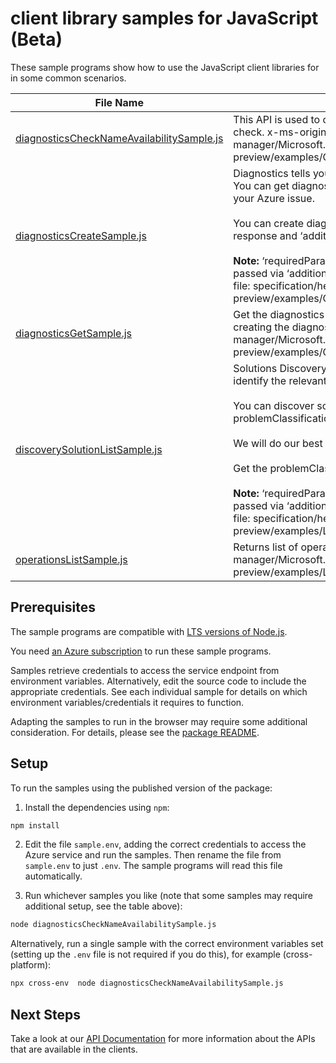 # client library samples for JavaScript (Beta)

These sample programs show how to use the JavaScript client libraries for in some common scenarios.

| **File Name**                                                                       | **Description**                                                                                                                                                                                                                                                                                                                                                                                                                                                                                                                                                                                                                                                                                                                                                                                                          |
| ----------------------------------------------------------------------------------- | ------------------------------------------------------------------------------------------------------------------------------------------------------------------------------------------------------------------------------------------------------------------------------------------------------------------------------------------------------------------------------------------------------------------------------------------------------------------------------------------------------------------------------------------------------------------------------------------------------------------------------------------------------------------------------------------------------------------------------------------------------------------------------------------------------------------------ |
| [diagnosticsCheckNameAvailabilitySample.js][diagnosticschecknameavailabilitysample] | This API is used to check the uniqueness of a resource name used for a diagnostic check. x-ms-original-file: specification/help/resource-manager/Microsoft.Help/preview/2023-01-01-preview/examples/CheckNameAvailabilityForDiagnosticWhenNameIsAvailable.json                                                                                                                                                                                                                                                                                                                                                                                                                                                                                                                                                           |
| [diagnosticsCreateSample.js][diagnosticscreatesample]                               | Diagnostics tells you precisely the root cause of the issue and how to address it. You can get diagnostics once you discover and identify the relevant solution for your Azure issue.<br/><br/> You can create diagnostics using the ‘solutionId’ from Solution Discovery API response and ‘additionalParameters’ <br/><br/> <b>Note: </b>‘requiredParameterSets’ from Solutions Discovery API response must be passed via ‘additionalParameters’ as an input to Diagnostics API x-ms-original-file: specification/help/resource-manager/Microsoft.Help/preview/2023-01-01-preview/examples/CreateDiagnosticForKeyVaultResource.json                                                                                                                                                                                     |
| [diagnosticsGetSample.js][diagnosticsgetsample]                                     | Get the diagnostics using the 'diagnosticsResourceName' you chose while creating the diagnostic. x-ms-original-file: specification/help/resource-manager/Microsoft.Help/preview/2023-01-01-preview/examples/GetDiagnosticForKeyVaultResource.json                                                                                                                                                                                                                                                                                                                                                                                                                                                                                                                                                                        |
| [discoverySolutionListSample.js][discoverysolutionlistsample]                       | Solutions Discovery is the initial point of entry within Help API, which helps you identify the relevant solutions for your Azure issue.<br/><br/> You can discover solutions using resourceUri OR resourceUri + problemClassificationId.<br/><br/>We will do our best in returning relevant diagnostics for your Azure issue.<br/><br/> Get the problemClassificationId(s) using this [reference](https://learn.microsoft.com/rest/api/support/problem-classifications/list?tabs=HTTP).<br/><br/> <b>Note: </b> ‘requiredParameterSets’ from Solutions Discovery API response must be passed via ‘additionalParameters’ as an input to Diagnostics API. x-ms-original-file: specification/help/resource-manager/Microsoft.Help/preview/2023-01-01-preview/examples/ListDiscoverySolutionsForKeyVaultResource.json |
| [operationsListSample.js][operationslistsample]                                     | Returns list of operations. x-ms-original-file: specification/help/resource-manager/Microsoft.Help/preview/2023-01-01-preview/examples/ListOperations.json                                                                                                                                                                                                                                                                                                                                                                                                                                                                                                                                                                                                                                                               |

## Prerequisites

The sample programs are compatible with [LTS versions of Node.js](https://github.com/nodejs/release#release-schedule).

You need [an Azure subscription][freesub] to run these sample programs.

Samples retrieve credentials to access the service endpoint from environment variables. Alternatively, edit the source code to include the appropriate credentials. See each individual sample for details on which environment variables/credentials it requires to function.

Adapting the samples to run in the browser may require some additional consideration. For details, please see the [package README][package].

## Setup

To run the samples using the published version of the package:

1. Install the dependencies using `npm`:

```bash
npm install
```

2. Edit the file `sample.env`, adding the correct credentials to access the Azure service and run the samples. Then rename the file from `sample.env` to just `.env`. The sample programs will read this file automatically.

3. Run whichever samples you like (note that some samples may require additional setup, see the table above):

```bash
node diagnosticsCheckNameAvailabilitySample.js
```

Alternatively, run a single sample with the correct environment variables set (setting up the `.env` file is not required if you do this), for example (cross-platform):

```bash
npx cross-env  node diagnosticsCheckNameAvailabilitySample.js
```

## Next Steps

Take a look at our [API Documentation][apiref] for more information about the APIs that are available in the clients.

[diagnosticschecknameavailabilitysample]: https://github.com/Azure/azure-sdk-for-js/blob/main/sdk/selfhelp/arm-selfhelp/samples/v1-beta/javascript/diagnosticsCheckNameAvailabilitySample.js
[diagnosticscreatesample]: https://github.com/Azure/azure-sdk-for-js/blob/main/sdk/selfhelp/arm-selfhelp/samples/v1-beta/javascript/diagnosticsCreateSample.js
[diagnosticsgetsample]: https://github.com/Azure/azure-sdk-for-js/blob/main/sdk/selfhelp/arm-selfhelp/samples/v1-beta/javascript/diagnosticsGetSample.js
[discoverysolutionlistsample]: https://github.com/Azure/azure-sdk-for-js/blob/main/sdk/selfhelp/arm-selfhelp/samples/v1-beta/javascript/discoverySolutionListSample.js
[operationslistsample]: https://github.com/Azure/azure-sdk-for-js/blob/main/sdk/selfhelp/arm-selfhelp/samples/v1-beta/javascript/operationsListSample.js
[apiref]: https://docs.microsoft.com/javascript/api/@azure/arm-selfhelp?view=azure-node-preview
[freesub]: https://azure.microsoft.com/free/
[package]: https://github.com/Azure/azure-sdk-for-js/tree/main/sdk/selfhelp/arm-selfhelp/README.md
